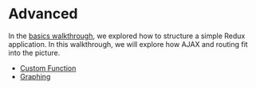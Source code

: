 # Advanced

In the [basics walkthrough](../basics/README.md), we explored how to structure a simple Redux application. In this walkthrough, we will explore how AJAX and routing fit into the picture.

* [Custom Function](/docs/advanced/AsyncActions.md)
* [Graphing](/docs/advanced/AsyncFlow.md)
